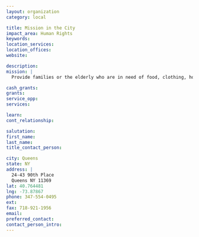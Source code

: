 ```yaml
---
layout: organization
category: local

title: Mission in the City
impact_area: Human Rights
keywords: 
location_services: 
location_offices: 
website: 

description: 
mission: |
  Provide families or the elderly who are in need of food, clothing, household items in the Jackson Heights community.

cash_grants: 
grants: 
service_opp: 
services: 

learn: 
cont_relationship: 

salutation: 
first_name: 
last_name: 
title_contact_person: 

city: Queens
state: NY
address: |
  24-43 90th Place  
  Queens NY 11369
lat: 40.764481
lng: -73.87867
phone: 347-554-0495
ext: 
fax: 718-921-1956
email: 
preferred_contact: 
contact_person_intro: 
---
```

